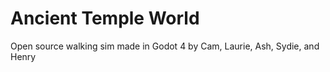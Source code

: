 # Ancient Temple World
Open source walking sim made in Godot 4 by Cam, Laurie, Ash, Sydie, and Henry

